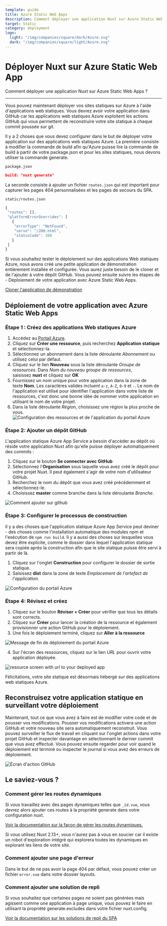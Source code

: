 ```yaml
---
template: guide
title: Azure Static Web Apps
description: Comment déployer une application Nuxt sur Azure Static Web Apps ?
target: Static
category: deployment
logo:
  light: "/img/companies/square/dark/Azure.svg"
  dark: "/img/companies/square/light/Azure.svg"
---
```

# Déployer Nuxt sur Azure Static Web App

Comment déployer une application Nuxt sur Azure Static Web Apps ?

---

Vous pouvez maintenant déployer vos sites statiques sur Azure à l'aide d'applications web statiques. Vous devrez avoir votre application dans GitHub car les applications web statiques Azure exploitent les actions GitHub qui vous permettent de reconstruire votre site statique à chaque commit poussée sur git.

Il y a 2 choses que vous devez configurer dans le but de déployer votre application sur des applications web statiques Azure. La première consiste à modifier la commande de build afin qu'Azure puisse lire la commande de build à partir de votre package.json et pour les sites statiques, nous devons utiliser la commande generate.

`package.json`

```json
build: "nuxt generate"
```

La seconde consiste à ajouter un fichier `routes.json` qui est important pour capturer les pages 404 personnalisées et les pages de secours du SPA.

`static/routes.json`

```jsx
{
 "routes": [],
 "platformErrorOverrides": [
   {
    "errorType": "NotFound",
    "serve": "/200.html",
    "statusCode": 200
   }
 ]
}
```

Si vous souhaitez tester le déploiement sur des applications Web statiques Azure, nous avons créé une petite application de démonstration entièrement installée et configurée. Vous aurez juste besoin de le cloner et de l'ajouter à votre dépôt GitHub. Vous pouvez ensuite suivre les étapes de - Déploiement de votre application avec Azure Static Web Apps.

[Cloner l'application de démonstration](https://github.com/debs-obrien/nuxtjs-azure-static-app)

## Déploiement de votre application avec Azure Static Web Apps

### Étape 1 : **Créez des applications Web statiques Azure**

1. Accédez au [Portail Azure](https://portal.azure.com/).
2. Cliquez sur **Créer une ressource**, puis recherchez **Application statique** et sélectionnez-la.
3. Sélectionnez un abonnement dans la liste déroulante *Abonnement* ou utilisez celui par défaut.
4. Cliquez sur le lien **Nouveau** sous la liste déroulante *Groupe de ressources*. Dans *Nom du nouveau groupe de ressources*, saisissez **nuxt** et cliquez sur **OK**
5. Fournissez un nom unique pour votre application dans la zone de texte **Nom**. Les caractères valides incluent `a-z`, `A-Z`, `0-9` et `-`. Le nom de l'application est utilisé pour identifier l'application dans votre liste de ressources, c'est donc une bonne idée de nommer votre application en utilisant le nom de votre projet.
6. Dans la liste déroulante *Région*, choisissez une région la plus proche de vous.
![Configuration des ressources et de l'application du portail Azure](https://user-images.githubusercontent.com/13063165/82118135-71891b00-9775-11ea-8284-aa94d17a3bc3.png)

### Étape 2: **Ajouter un dépôt GitHub**

L'application statique Azure App Service a besoin d'accéder au dépôt où réside votre application Nuxt afin qu'elle puisse déployer automatiquement des commits :

1. Cliquez sur le bouton **Se connecter avec GitHub**
2. Sélectionnez l'**Organisation** sous laquelle vous avez créé le dépôt pour votre projet Nuxt. Il peut également s'agir de votre nom d'utilisateur GitHub.
3. Recherchez le nom du dépôt que vous avez créé précédemment et sélectionnez-le.
4. Choisissez **master** comme branche dans la liste déroulante *Branche*.

![Comment ajouter sur github](https://user-images.githubusercontent.com/13063165/82118359-38ea4100-9777-11ea-9c5e-7ba5c4da708e.png)

### Étape 3: **Configurer le processus de construction**

Il y a des choses que l'application statique Azure App Service peut deviner - des choses comme l'installation automatique des modules npm et l'exécution de `npm run build`. Il y a aussi des choses sur lesquelles vous devez être explicite, comme le dossier dans lequel l'application statique sera copiée après la construction afin que le site statique puisse être servi à partir de là.

1. Cliquez sur l'onglet **Construction** pour configurer le dossier de sortie statique.
2. Saisissez **dist** dans la zone de texte *Emplacement de l'artefact de l'application*.

![Configuration du portail Azure](https://user-images.githubusercontent.com/13063165/82118277-71d5e600-9776-11ea-88ad-48cf0793905d.png)

### Étape 4: **Révisez et créez**

1. Cliquez sur le bouton **Réviser + Créer** pour vérifier que tous les détails sont corrects.
2. Cliquez sur **Créer** pour lancer la création de la ressource et également provisionner une action GitHub pour le déploiement.
3. Une fois le déploiement terminé, cliquez sur **Aller à la ressource**

![Message de fin de déploiement du portail Azure](https://user-images.githubusercontent.com/13063165/82118390-67681c00-9777-11ea-9778-671dc768393e.png)

4. Sur l'écran des ressources, cliquez sur le lien *URL* pour ouvrir votre application déployée.

![resource screen with url to your deployed app](https://user-images.githubusercontent.com/13063165/82118042-d001c980-9774-11ea-94f5-57d995aa5391.png)

Félicitations, votre site statique est désormais hébergé sur des applications web statiques Azure.

## Reconstruisez votre application statique en surveillant votre déploiement

Maintenant, tout ce que vous avez à faire est de modifier votre code et de pousser vos modifications. Pousser vos modifications activera une action GitHub et votre nouveau site sera automatiquement reconstruit. Vous pouvez surveiller le flux de travail en cliquant sur l'onglet actions dans votre projet GitHub et inspecter davantage en sélectionnant le dernier commit que vous avez effectué. Vous pouvez ensuite regarder pour voir quand le déploiement est terminé ou inspecter le journal si vous avez des erreurs de déploiement.

![Écran d'action GitHub](https://user-images.githubusercontent.com/13063165/82118249-34715880-9776-11ea-92e2-dbd21bbf7cb6.png)

## Le saviez-vous ?

### **Comment gérer les routes dynamiques**

Si vous travaillez avec des pages dynamiques telles que `_id.vue`, vous devrez alors ajouter ces routes à la propriété generate dans votre configuration nuxt.

[Voir la documentation sur la façon de gérer les routes dynamiques.](/docs/configuration-glossary/configuration-generate#routes)

<div class="Alert">
Si vous utilisez Nuxt 2.13+, vous n'aurez pas à vous en soucier car il existe un robot d'exploration intégré qui explorera toutes les dynamiques en explorant les liens de votre site.
</div>

### Comment ajouter une page d'erreur

Dans le but de ne pas avoir la page 404 par défaut, vous pouvez créer un fichier `error.vue` dans votre dossier layouts.

### Comment ajouter une solution de repli

Si vous souhaitez que certaines pages ne soient pas générées mais agissent comme une application à page unique, vous pouvez le faire en utilisant la propriété generate.excludes dans votre fichier nuxt.config.

[Voir la documentation sur les solutions de repli du SPA](/docs/configuration-glossary/configuration-generate#exclude)
